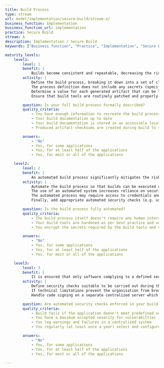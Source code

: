 ```yaml
---
title: Build Process
type: stream
url: model/implementation/secure-build/stream-a/
business_function: Implementation
business_function_url: implementation
practice: Secure Build
stream: A
description: Implementation / Secure Build
keywords: ["Business function", "Practice", "Implementation", "Secure Build"]

maturity_levels:
    level1:
        level: 1
        benefit: |
            Builds become consistent and repeatable, decreasing the risk of human errors leading to security issues.
        activity: |
            Define the build process, breaking it down into a set of clear instructions to either be followed by a person or an automated tool. The build process definition describes the whole process end-to-end so that the person or tool can follow it consistently each time and produce the same result. The definition is stored centrally and accessible to any tools or people. Avoid storing multiple copies as they may become unaligned and outdated.
            The process definition does not include any secrets (specifically considering those needed during the build process).
            Determine a value for each generated artifact that can be later used to verify its integrity, such as a signature or a hash. Protect this value and, if the artifact is signed, the private signing certificate.
            Ensure that build tools are routinely patched and properly hardened.

        question: Is your full build process formally described?
        quality_criteria:
            - You have enough information to recreate the build processes
            - Your build documentation up to date
            - Your build documentation is stored in an accessible location
            - Produced artifact checksums are created during build to support later verification

        answers:
            - "No"
            - Yes, for some applications
            - Yes, for at least half of the applications
            - Yes, for most or all of the applications

    level2:
        level: 2
        benefit: |
            An automated build process significantly mitigates the risk of human errors and decreases operational costs.
        activity: |
            Automate the build process so that builds can be executed consistently anytime. The build process shouldn't typically require any intervention, further reducing the likelihood of human error.
            The use of an automated system increases reliance on security of the build tooling and makes hardening and maintaining the toolset even more critical. Pay particular attention to the interfaces of those tools, such as web-based portals and how they can be locked-down. The exposure of a build tool to the network could allow a malicious actor to tamper with the integrity of the process. This might, for example, allow malicious code to be built into software.
            The automated process may require access to credentials and secrets required to build the software, such as the code signing certificate or access to repositories. Handle these with care. Sign generated artifacts using a certificate that identifies the organization or business unit that built it, such that its integrity and can be verified later.
            Finally, add appropriate automated security checks (e.g. using SAST tools) in the pipeline to leverage the automation for security benefit.

        question: Is the build process fully automated?
        quality_criteria:
            - The build process itself doesn't require any human interaction
            - Your build tools are hardened as per best practice and vendor guidance
            - You encrypt the secrets required by the build tools and control access based on the principle of least privilege

        answers:
            - "No"
            - Yes, for some applications
            - Yes, for at least half of the applications
            - Yes, for most or all of the applications

    level3:
        level: 3
        benefit: |
            It is ensured that only software complying to a defined security baseline gets built.
        activity: |
            Define security checks suitable to be carried out during the build process, as well as minimum criteria for passing the build - these might differ according to the risk profiles of various applications. Include the respective security checks in the build and enforce breaking the build process in case the predefined criteria are not met. Trigger warnings for issues below the threshold and log these to a centralized system to track them and take actions. If sensible, implement an exception mechanism to bypass this behaviour if the risk of a particular vulnerability has been accepted or mitigated. However, ensure these cases are explicitely approved first and log their occurence together with a rationale.
            If technical limitations prevent the organisation from breaking the build automatically, ensure the same effect via other measures, such as a clear policy and regular audit.
            Handle code signing on a separate centralized server which does not expose the certificate to the system executing the build. Where possible, use a deterministic method that outputs byte-for-byte reproducible artifacts.

        question: Are automated security checks enforced in your build processes?
        quality_criteria:
            - Build fails if the application doesn't meet predefined security baseline
            - You have a maximum accepted severity for vulnerabilties
            - You log warnings and failures in a centralized system
            - You regularly (at least once a year) select and configure tools to evaluate each application against its security requirements

        answers:
            - "No"
            - Yes, for some applications
            - Yes, for at least half of the applications
            - Yes, for most or all of the applications

---
```

